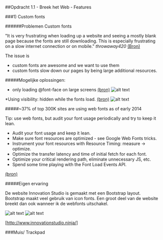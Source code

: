 ##Opdracht 1.1 - Breek het Web - Features

###1) Custom fonts

######Problemen Custom fonts

"It is very frustrating when loading up a website and seeing a mostly blank page because the fonts are still downloading. This is especially frustrating on a slow internet connection or on mobile."
*throwaway420* [(Bron)](https://news.ycombinator.com/item?id=7244465)

The issue is 
* custom fonts are awesome and we want to use them 
* custom fonts slow down our pages by being large additional resources.

#####Mogelijke oplossingen:
* only loading @font-face on large screens [(bron)](https://css-tricks.com/preventing-the-performance-hit-from-custom-fonts/) ![alt text](https://linda2912.github.io/browserTechnologies/onlyLargeScreens.png "Only for large screens")


*Using visibility: hidden while the fonts load. [(bron)](http://blog.typekit.com/2010/10/29/font-events-controlling-the-fout/) ![alt text](https://linda2912.github.io/browserTechnologies/visibleHidden.png "Ovisibility is hidden by onloaded fonts")



#####~37% of top 300K sites are using web fonts as of early 2014

Tip: use web fonts, but audit your font usage periodically and try to keep it lean.

* Audit your font usage and keep it lean.
* Make sure font resources are optimized - see Google Web Fonts tricks.
* Instrument your font resources with Resource Timing: measure → optimize.
* Optimize the transfer latency and time of initial fetch for each font.
* Optimize your critical rendering path, eliminate unnecessary JS, etc.
* Spend some time playing with the Font Load Events API.

[(bron)](https://www.igvita.com/2014/01/31/optimizing-web-font-rendering-performance/)



#####Eigen ervaring

De website Innovation Studio is gemaakt met een Bootstrap layout. Bootstrap maakt veel gebruik van icon fonts. Een groot deel van de website breekt dan ook wanneer ik de webfonts uitschakel.

![alt text](https://linda2912.github.io/browserTechnologies/noWebFont.png "disabled webfont")
![alt text](https://linda2912.github.io/browserTechnologies/webFont.png "abled webfont")

[http://www.innovationstudio.ninja/]


###Muis/ Trackpad

